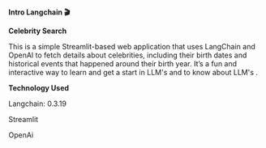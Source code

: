 **Intro Langchain  🎬**

**Celebrity Search**

This is a simple Streamlit-based web application that uses LangChain and OpenAI to fetch details about celebrities, including their birth dates and historical events that happened around their birth year. It’s a fun and interactive way to learn and get a start in LLM's and to know about LLM's .

**Technology Used** 

Langchain: 0.3.19

Streamlit 

OpenAi

